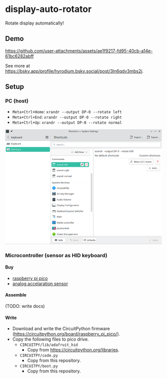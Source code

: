 # display-auto-rotator

Rotate display automatically!

## Demo

https://github.com/user-attachments/assets/ae1f9217-fd95-40cb-a14e-61bc6282abff

See more at https://bsky.app/profile/hyrodium.bsky.social/post/3ln6qdv3mbs2j.

## Setup

### PC (host)

- `Meta+Ctrl+Home`: `xrandr --output DP-0 --rotate left`
- `Meta+Ctrl+End`: `xrandr --output DP-0 --rotate right`
- `Meta+Ctrl+Up`: `xrandr --output DP-0 --rotate normal`

![](screenshot_shortcuts.png)

### Microcontroller (sensor as HID keyboard)

#### Buy

- [raspberry pi pico](https://www.raspberrypi.com/products/raspberry-pi-pico/)
- [analog accelaration sensor](https://strawberry-linux.com/catalog/items?code=12101)

#### Assemble

(TODO: write docs)

#### Write

- Download and write the CircuitPython firmware (https://circuitpython.org/board/raspberry_pi_pico/).
- Copy the following files to pico drive.
  - `CIRCUITPY/lib/adafruit_hid`
    - Copy from https://circuitpython.org/libraries.
  - `CIRCUITPY/code.py`
    - Copy from this repository.
  - `CIRCUITPY/boot.py`
    - Copy from this repository.
